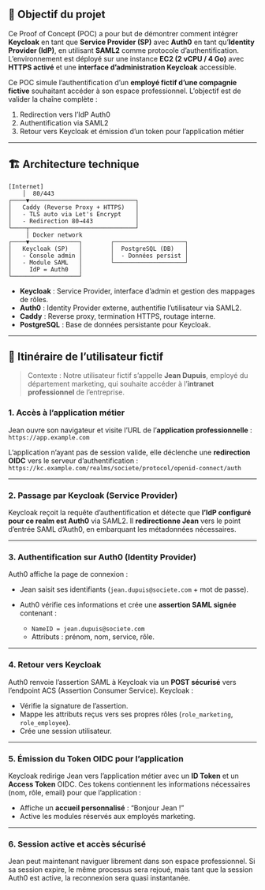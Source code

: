 ## 🎯 Objectif du projet

Ce Proof of Concept (POC) a pour but de démontrer comment intégrer **Keycloak** en tant que **Service Provider (SP)** avec **Auth0** en tant qu’**Identity Provider (IdP)**, en utilisant **SAML2** comme protocole d’authentification.
L’environnement est déployé sur une instance **EC2 (2 vCPU / 4 Go)** avec **HTTPS activé** et une **interface d’administration Keycloak** accessible.

Ce POC simule l’authentification d’un **employé fictif d’une compagnie fictive** souhaitant accéder à son espace professionnel.
L’objectif est de valider la chaîne complète :

1. Redirection vers l’IdP Auth0
2. Authentification via SAML2
3. Retour vers Keycloak et émission d’un token pour l’application métier

---

## 🏗 Architecture technique

```
[Internet]
    │  80/443
┌────▼──────────────────────────────┐
│   Caddy (Reverse Proxy + HTTPS)   │
│   - TLS auto via Let's Encrypt    │
│   - Redirection 80→443            │
└────┬──────────────────────────────┘
     │ Docker network
┌────▼──────────────┐        ┌────────────────────┐
│   Keycloak (SP)   │        │  PostgreSQL (DB)   │
│   - Console admin │        │  - Données persist │
│   - Module SAML   │        └────────────────────┘
│     IdP = Auth0   │
└───────────────────┘
```

* **Keycloak** : Service Provider, interface d’admin et gestion des mappages de rôles.
* **Auth0** : Identity Provider externe, authentifie l’utilisateur via SAML2.
* **Caddy** : Reverse proxy, termination HTTPS, routage interne.
* **PostgreSQL** : Base de données persistante pour Keycloak.

---

## 👤 Itinéraire de l’utilisateur fictif

> Contexte : Notre utilisateur fictif s’appelle **Jean Dupuis**, employé du département marketing, qui souhaite accéder à l’**intranet professionnel** de l’entreprise.

### 1. Accès à l’application métier

Jean ouvre son navigateur et visite l’URL de l’**application professionnelle** :
`https://app.example.com`

L’application n’ayant pas de session valide, elle déclenche une **redirection OIDC** vers le serveur d’authentification :
`https://kc.example.com/realms/societe/protocol/openid-connect/auth`

---

### 2. Passage par Keycloak (Service Provider)

Keycloak reçoit la requête d’authentification et détecte que **l’IdP configuré pour ce realm est Auth0** via SAML2.
Il **redirectionne Jean** vers le point d’entrée SAML d’Auth0, en embarquant les métadonnées nécessaires.

---

### 3. Authentification sur Auth0 (Identity Provider)

Auth0 affiche la page de connexion :

* Jean saisit ses identifiants (`jean.dupuis@societe.com` + mot de passe).
* Auth0 vérifie ces informations et crée une **assertion SAML signée** contenant :

  * `NameID = jean.dupuis@societe.com`
  * Attributs : prénom, nom, service, rôle.

---

### 4. Retour vers Keycloak

Auth0 renvoie l’assertion SAML à Keycloak via un **POST sécurisé** vers l’endpoint ACS (Assertion Consumer Service).
Keycloak :

* Vérifie la signature de l’assertion.
* Mappe les attributs reçus vers ses propres rôles (`role_marketing`, `role_employee`).
* Crée une session utilisateur.

---

### 5. Émission du Token OIDC pour l’application

Keycloak redirige Jean vers l’application métier avec un **ID Token** et un **Access Token** OIDC.
Ces tokens contiennent les informations nécessaires (nom, rôle, email) pour que l’application :

* Affiche un **accueil personnalisé** : “Bonjour Jean !”
* Active les modules réservés aux employés marketing.

---

### 6. Session active et accès sécurisé

Jean peut maintenant naviguer librement dans son espace professionnel.
Si sa session expire, le même processus sera rejoué, mais tant que la session Auth0 est active, la reconnexion sera quasi instantanée.
